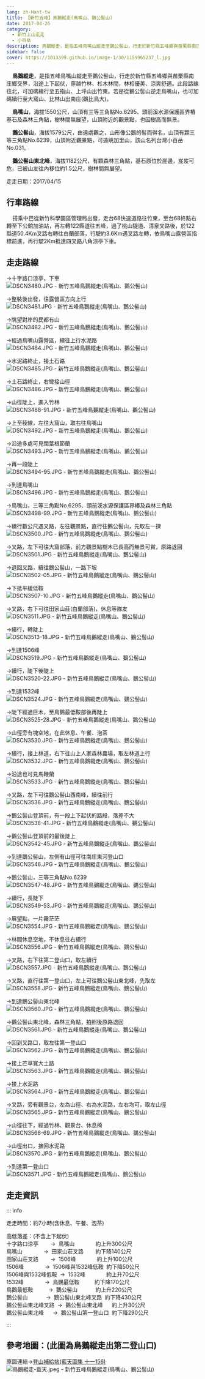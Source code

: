 ```yaml
---
lang: zh-Hant-tw
title: 【新竹五峰】鳥鵝縱走(鳥嘴山、鵝公髻山)
date: 2017-04-26
category: 
  - 新竹上山走走
  - 小百岳
description: 鳥鵝縱走，是指五峰鳥嘴山縱走至鵝公髻山，行走於新竹縣五峰鄉與苗栗縣南庄鄉交界，沿途上下起伏，穿越竹林、杉木林間，林相優美、涼爽舒適。此段路線往北，可加碼續行至五指山、上坪山出竹東。若是從鵝公髻山逆走鳥嘴山，也可加碼續行至大窩山、比林山出南庄(鵝比鳥大)。
sidebar: false
cover: https://1013399.github.io/image-1/30/1159965237_l.jpg
---
```


    **鳥鵝縱走**，是指五峰鳥嘴山縱走至鵝公髻山，行走於新竹縣五峰鄉與苗栗縣南庄鄉交界，沿途上下起伏，穿越竹林、杉木林間，林相優美、涼爽舒適。此段路線往北，可加碼續行至五指山、上坪山出竹東。若是從鵝公髻山逆走鳥嘴山，也可加碼續行至大窩山、比林山出南庄(鵝比鳥大)。  

<!-- more -->

    **鳥嘴山**，海拔1550公尺，山頂有三等三角點No.6295、頭前溪水源保護區界樁基石及森林三角點，樹林間無展望，山頂附近的觀景點，也因樹高而無景。  

    **鵝公髻山**，海拔1579公尺，由遠處觀之，山形像公鵝的髻而得名，山頂有顆三等三角點No.6239，山頂附近觀景點，可遠眺加里山，該山名列台灣小百岳No.031。  


    **鵝公髻山東北峰**，海拔1182公尺，有顆森林三角點，基石原位於崖邊，岌岌可危，已被山友往內移位約1.5公尺，樹林間無展望。

走走日期：2017/04/15

## 行車路線
    搭乘中巴從新竹科學園區管理局出發，走台68快速道路往竹東，至台68終點右轉至下公館加油站，再左轉122縣道往五峰，過了桃山隧道、清泉叉路後，於122縣道50.4Km叉路右轉往白蘭部落，行駛約3.6Km遇叉路左轉，依鳥嘴山露營區指標前進，再行駛2Km抵達四叉路八角涼亭下車。

## 走走路線
→十字路口涼亭，下車  
![DSCN3480.JPG - 新竹五峰鳥鵝縱走(鳥嘴山、鵝公髻山)](https://1013399.github.io/image-1/30/1159966732_l.jpg)

→整裝後出發，往露營區方向上行  
![DSCN3481.JPG - 新竹五峰鳥鵝縱走(鳥嘴山、鵝公髻山)](https://1013399.github.io/image-1/30/1159966531_l.jpg)

→眺望對岸的民都有山  
![DSCN3482.JPG - 新竹五峰鳥鵝縱走(鳥嘴山、鵝公髻山)](https://1013399.github.io/image-1/30/1159965418_l.jpg)

→經過鳥嘴山露營區，續往上行水泥路  
![DSCN3484.JPG - 新竹五峰鳥鵝縱走(鳥嘴山、鵝公髻山)](https://1013399.github.io/image-1/30/1159965237_l.jpg)

→水泥路終止，接土石路  
![DSCN3485.JPG - 新竹五峰鳥鵝縱走(鳥嘴山、鵝公髻山)](https://1013399.github.io/image-1/30/1159966734_l.jpg)

→土石路終止，右彎接山徑  
![DSCN3486.JPG - 新竹五峰鳥鵝縱走(鳥嘴山、鵝公髻山)](https://1013399.github.io/image-1/30/1159965532_l.jpg)

→山徑陡上，進入竹林  
![DSCN3488-91.JPG - 新竹五峰鳥鵝縱走(鳥嘴山、鵝公髻山)](https://1013399.github.io/image-1/30/1159965924_l.jpg)

→上至稜線，左往大窩山，取右往鳥嘴山  
![DSCN3492.JPG - 新竹五峰鳥鵝縱走(鳥嘴山、鵝公髻山)](https://1013399.github.io/image-1/30/1159965028_l.jpg)

→沿途多處可見闊葉根節蘭  
![DSCN3493.JPG - 新竹五峰鳥鵝縱走(鳥嘴山、鵝公髻山)](https://1013399.github.io/image-1/30/1159964728_l.jpg)

→再一段陡上  
![DSCN3494-95.JPG - 新竹五峰鳥鵝縱走(鳥嘴山、鵝公髻山)](https://1013399.github.io/image-1/30/1159965420_l.jpg)

→到達鳥嘴山  
![DSCN3496.JPG - 新竹五峰鳥鵝縱走(鳥嘴山、鵝公髻山)](https://1013399.github.io/image-1/30/1159965928_l.jpg)

→鳥嘴山，三等三角點No.6295、頭前溪水源保護區界樁及森林三角點  
![DSCN3498-99.JPG - 新竹五峰鳥鵝縱走(鳥嘴山、鵝公髻山)](https://1013399.github.io/image-1/30/1159965535_l.jpg)

→續行數公尺遇叉路，左往觀景點，直行往鵝公髻山，先取左一探  
![DSCN3500.JPG - 新竹五峰鳥鵝縱走(鳥嘴山、鵝公髻山)](https://1013399.github.io/image-1/30/1159965033_l.jpg)

→叉路，左下可往大窩部落，前方觀景點樹木已長高而無景可賞，原路退回  
![DSCN3501.JPG - 新竹五峰鳥鵝縱走(鳥嘴山、鵝公髻山)](https://1013399.github.io/image-1/30/1159965034_l.jpg)

→退回叉路，續往鵝公髻山，一路下坡  
![DSCN3502-05.JPG - 新竹五峰鳥鵝縱走(鳥嘴山、鵝公髻山)](https://1013399.github.io/image-1/30/1159965932_l.jpg)

→下抵平緩低鞍  
![DSCN3507-10.JPG - 新竹五峰鳥鵝縱走(鳥嘴山、鵝公髻山)](https://1013399.github.io/image-1/30/1159963830_l.jpg)

→叉路，右下可往田家山莊(白蘭部落)，休息等隊友  
![DSCN3511.JPG - 新竹五峰鳥鵝縱走(鳥嘴山、鵝公髻山)](https://1013399.github.io/image-1/30/1159965242_l.jpg)

→續行，轉陡上  
![DSCN3513-18.JPG - 新竹五峰鳥鵝縱走(鳥嘴山、鵝公髻山)](https://1013399.github.io/image-1/30/1159965934_l.jpg)

→到達1506峰  
![DSCN3519.JPG - 新竹五峰鳥鵝縱走(鳥嘴山、鵝公髻山)](https://1013399.github.io/image-1/30/1159964925_l.jpg)

→續行，陡下後陡上  
![DSCN3520-22.JPG - 新竹五峰鳥鵝縱走(鳥嘴山、鵝公髻山)](https://1013399.github.io/image-1/30/1159965245_l.jpg)

→到達1532峰  
![DSCN3524.JPG - 新竹五峰鳥鵝縱走(鳥嘴山、鵝公髻山)](https://1013399.github.io/image-1/30/1159964732_l.jpg)

→陡下經過巨木，至鳥鵝最低鞍部後再陡上  
![DSCN3525-28.JPG - 新竹五峰鳥鵝縱走(鳥嘴山、鵝公髻山)](https://1013399.github.io/image-1/30/1159966741_l.jpg)

→山徑旁有塊空地，在此休息、午餐、泡茶  
![DSCN3530.JPG - 新竹五峰鳥鵝縱走(鳥嘴山、鵝公髻山)](https://1013399.github.io/image-1/30/1159966537_l.jpg)

→續行，接上林道，右下往山上人家森林農場，取左林道上行  
![DSCN3532.JPG - 新竹五峰鳥鵝縱走(鳥嘴山、鵝公髻山)](https://1013399.github.io/image-1/30/1159965733_l.jpg)

→沿途也可見馬鞭蘭  
![DSCN3533.JPG - 新竹五峰鳥鵝縱走(鳥嘴山、鵝公髻山)](https://1013399.github.io/image-1/30/1159964735_l.jpg)

→叉路，左下可往鵝公髻山西南峰，續往前行  
![DSCN3536.JPG - 新竹五峰鳥鵝縱走(鳥嘴山、鵝公髻山)](https://1013399.github.io/image-1/30/1159966746_l.jpg)

→鵝公髻山登頂前，有一段上下起伏的路段，落差不大  
![DSCN3538-41.JPG - 新竹五峰鳥鵝縱走(鳥嘴山、鵝公髻山)](https://1013399.github.io/image-1/30/1159964929_l.jpg)

→鵝公髻山登頂前的最後陡上  
![DSCN3542-45.JPG - 新竹五峰鳥鵝縱走(鳥嘴山、鵝公髻山)](https://1013399.github.io/image-1/30/1159964930_l.jpg)

→到達鵝公髻山，左側有山徑可往南庄東河登山口  
![DSCN3546.JPG - 新竹五峰鳥鵝縱走(鳥嘴山、鵝公髻山)](https://1013399.github.io/image-1/30/1159965734_l.jpg)

→鵝公髻山，三等三角點No.6239  
![DSCN3547-48.JPG - 新竹五峰鳥鵝縱走(鳥嘴山、鵝公髻山)](https://1013399.github.io/image-1/30/1159965622_l.jpg)

→續行，長陡下  
![DSCN3549-53.JPG - 新竹五峰鳥鵝縱走(鳥嘴山、鵝公髻山)](https://1013399.github.io/image-1/30/1159965736_l.jpg)

→展望點，一片霧茫茫  
![DSCN3554.JPG - 新竹五峰鳥鵝縱走(鳥嘴山、鵝公髻山)](https://1013399.github.io/image-1/30/1159965623_l.jpg)

→林間休息空地，不休息往右續行  
![DSCN3556.JPG - 新竹五峰鳥鵝縱走(鳥嘴山、鵝公髻山)](https://1013399.github.io/image-1/30/1159965423_l.jpg)

→叉路，右下往第二登山口，取左續行  
![DSCN3557.JPG - 新竹五峰鳥鵝縱走(鳥嘴山、鵝公髻山)](https://1013399.github.io/image-1/30/1159964739_l.jpg)

→叉路，直行往第一登山口，左上可往鵝公髻山東北峰，先取左  
![DSCN3558.JPG - 新竹五峰鳥鵝縱走(鳥嘴山、鵝公髻山)](https://1013399.github.io/image-1/30/1159965737_l.jpg)

→到達鵝公髻山東北峰  
![DSCN3560.JPG - 新竹五峰鳥鵝縱走(鳥嘴山、鵝公髻山)](https://1013399.github.io/image-1/30/1159964740_l.jpg)

→鵝公髻山東北峰，森林三角點，拍照後原路退回  
![DSCN3561.JPG - 新竹五峰鳥鵝縱走(鳥嘴山、鵝公髻山)](https://1013399.github.io/image-1/30/1159964741_l.jpg)

→回到叉路口，取左往第一登山口  
![DSCN3562.JPG - 新竹五峰鳥鵝縱走(鳥嘴山、鵝公髻山)](https://1013399.github.io/image-1/30/1159964931_l.jpg)

→接上芒草寬大土路  
![DSCN3563.JPG - 新竹五峰鳥鵝縱走(鳥嘴山、鵝公髻山)](https://1013399.github.io/image-1/30/1159965624_l.jpg)

→接上水泥路  
![DSCN3564.JPG - 新竹五峰鳥鵝縱走(鳥嘴山、鵝公髻山)](https://1013399.github.io/image-1/30/1159964932_l.jpg)

→叉路，旁有觀景台，左為山徑、右為水泥路，左右均可，取左山徑  
![DSCN3565.JPG - 新竹五峰鳥鵝縱走(鳥嘴山、鵝公髻山)](https://1013399.github.io/image-1/30/1159965425_l.jpg)

→山徑往下，經過竹林、觀景台、休息椅  
![DSCN3566-69.JPG - 新竹五峰鳥鵝縱走(鳥嘴山、鵝公髻山)](https://1013399.github.io/image-1/30/1159965246_l.jpg)

→山徑出口，接回水泥路  
![DSCN3570.JPG - 新竹五峰鳥鵝縱走(鳥嘴山、鵝公髻山)](https://1013399.github.io/image-1/30/1159965314_l.jpg)

→到達第一登山口  
![DSCN3571.JPG - 新竹五峰鳥鵝縱走(鳥嘴山、鵝公髻山)](https://1013399.github.io/image-1/30/1159965428_l.jpg)


## 走走資訊
::: info

走走時間：約7小時(含休息、午餐、泡茶)

高低落差：(不含上下起伏)  
十字路口涼亭        →  鳥嘴山              約上升300公尺  
鳥嘴山              →  田家山莊叉路        約下降140公尺  
田家山莊叉路        →  1506峰              約上升100公尺  
1506峰              →  1506峰與1532峰低鞍  約下降50公尺  
1506峰與1532峰低鞍  →  1532峰              約上升70公尺  
1532峰              →  鳥鵝最低鞍          約下降170公尺  
鳥鵝最低鞍          →  鵝公髻山            約上升220公尺  
鵝公髻山            →  鵝公髻山東北峰叉路  約下降430公尺  
鵝公髻山東北峰叉路  →  鵝公髻山東北峰      約上升30公尺  
鵝公髻山東北峰      →  鵝公髻山第一登山口  約下降290公尺

:::

## 參考地圖：(此圖為鳥鵝縱走出第二登山口)  
原圖連結→[登山補給站(藍天圖集 十一156)](http://59.120.215.226/thread-39911a7e-6016-e611-80c2-901b0e54a4e6.html)  
![鳥鵝縱走-藍天.jpeg - 新竹五峰鳥鵝縱走(鳥嘴山、鵝公髻山)](https://1013399.github.io/image-1/30/1159965943_l.jpg)